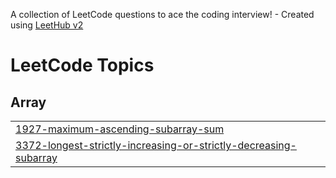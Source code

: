 A collection of LeetCode questions to ace the coding interview! - Created using [LeetHub v2](https://github.com/arunbhardwaj/LeetHub-2.0)
<!---LeetCode Topics Start-->
# LeetCode Topics
## Array
|  |
| ------- |
| [1927-maximum-ascending-subarray-sum](https://github.com/ayu-shiirathore/Daily_DSA_Questions/tree/master/1927-maximum-ascending-subarray-sum) |
| [3372-longest-strictly-increasing-or-strictly-decreasing-subarray](https://github.com/ayu-shiirathore/Daily_DSA_Questions/tree/master/3372-longest-strictly-increasing-or-strictly-decreasing-subarray) |
<!---LeetCode Topics End-->
